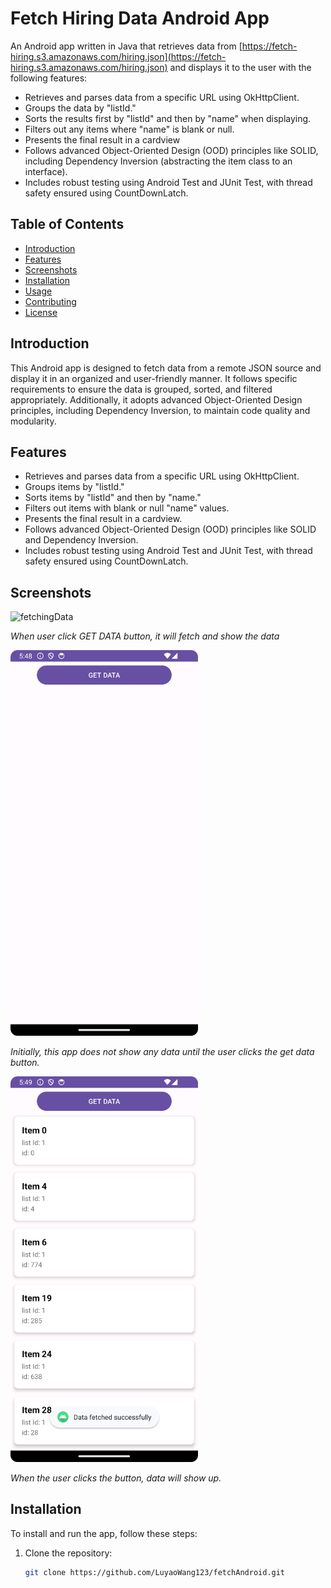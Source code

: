 # Fetch Hiring Data Android App

An Android app written in Java that retrieves data from [https://fetch-hiring.s3.amazonaws.com/hiring.json](https://fetch-hiring.s3.amazonaws.com/hiring.json) and displays it to the user with the following features:

- Retrieves and parses data from a specific URL using OkHttpClient.
- Groups the data by "listId."
- Sorts the results first by "listId" and then by "name" when displaying.
- Filters out any items where "name" is blank or null.
- Presents the final result in a cardview
- Follows advanced Object-Oriented Design (OOD) principles like SOLID, including Dependency Inversion (abstracting the item class to an interface).
- Includes robust testing using Android Test and JUnit Test, with thread safety ensured using CountDownLatch.

## Table of Contents

- [Introduction](#introduction)
- [Features](#features)
- [Screenshots](#screenshots)
- [Installation](#installation)
- [Usage](#usage)
- [Contributing](#contributing)
- [License](#license)

## Introduction

This Android app is designed to fetch data from a remote JSON source and display it in an organized and user-friendly manner. It follows specific requirements to ensure the data is grouped, sorted, and filtered appropriately. Additionally, it adopts advanced Object-Oriented Design principles, including Dependency Inversion, to maintain code quality and modularity.

## Features

- Retrieves and parses data from a specific URL using OkHttpClient.
- Groups items by "listId."
- Sorts items by "listId" and then by "name."
- Filters out items with blank or null "name" values.
- Presents the final result in a cardview.
- Follows advanced Object-Oriented Design (OOD) principles like SOLID and Dependency Inversion.
- Includes robust testing using Android Test and JUnit Test, with thread safety ensured using CountDownLatch.

## Screenshots

<img src="./screenshots/show.gif" alt="fetchingData" width=300>

*When user click GET DATA button, it will fetch and show the data*

<img src="./screenshots/unfetchedPage.png" alt="Screenshot 1" width="300">

*Initially, this app does not show any data until the user clicks the get data button.*

<img src="./screenshots/fetchedPage.png" alt="Screenshot 2" width="300">

*When the user clicks the button, data will show up.*

## Installation

To install and run the app, follow these steps:

1. Clone the repository:
   ```bash
   git clone https://github.com/LuyaoWang123/fetchAndroid.git
